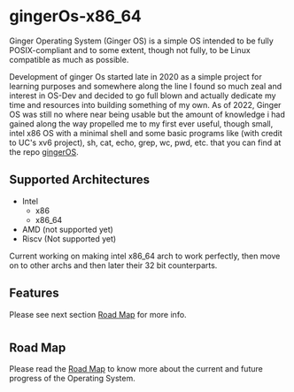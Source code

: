 # gingerOs-x86_64

Ginger Operating System (Ginger OS) is a simple OS intended to be fully POSIX-compliant and to some extent, though not fully, to be Linux compatible as much as possible.

Development of ginger Os started late in 2020 as a simple project for learning purposes and somewhere along the line I found so much zeal and interest in OS-Dev and decided to go full blown and actually dedicate my time and resources into building something of my own. As of 2022, Ginger OS was still no where near being usable but the amount of knowledge i had gained along the way propelled me to my first ever useful, though small, intel x86 OS with a minimal shell and some basic programs like (with credit to UC's xv6 project), sh, cat, echo, grep, wc, pwd, etc. that you can find at the repo [gingerOS](http://github.com/Emment-Yamikani/gingerOs.git).

## Supported Architectures

- Intel
  - x86
  - x86_64
- AMD (not supported yet)
- Riscv (Not supported yet)

Current working on making intel x86_64 arch to work perfectly, then move on to other archs and then later their 32 bit counterparts.

## Features

Please see next section [Road Map](roadmap.md) for more info.

#

## Road Map

Please read the [Road Map](roadmap.md) to know more about the current and future progress of the Operating System.

#
